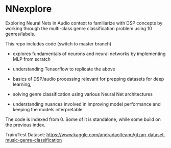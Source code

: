 # NNexplore
Exploring Neural Nets in Audio context to familiarize with DSP concepts by working through the multi-class genre classification problem using 10 genres/labels.

This repo includes code (switch to master branch) 

- explores fundamentals of neurons and neural networks by implementing MLP from scratch 

- understanding Tensorflow to replicate the above 

- basics of DSP/audio processing relevant for prepping datasets for deep learning, 

- solving genre classification using various Neural Net architectures 

- understanding nuances involved in improving model performance and keeping the models interpretable

The code is indexed from 0. Some of it is standalone, while some build on the previous index.

Train/Test Dataset: https://www.kaggle.com/andradaolteanu/gtzan-dataset-music-genre-classification

